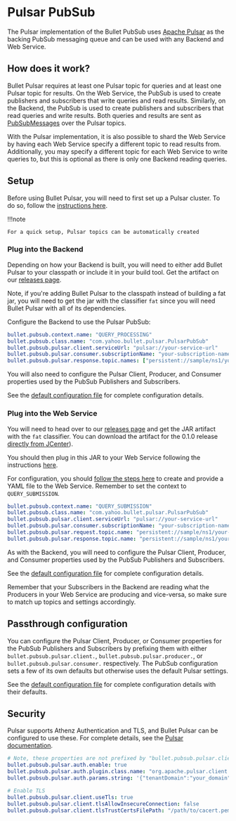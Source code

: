 # Pulsar PubSub

The Pulsar implementation of the Bullet PubSub uses [Apache Pulsar](https://pulsar.apache.org) as the backing PubSub messaging queue and can be used with any Backend and Web Service.

## How does it work?

Bullet Pulsar requires at least one Pulsar topic for queries and at least one Pulsar topic for results. On the Web Service, the PubSub is used to create publishers and subscribers that write queries and read results. Similarly, on the Backend, the PubSub is used to create publishers and subscribers that read queries and write results. Both queries and results are sent as [PubSubMessages](architecture.md#messages) over the Pulsar topics.

With the Pulsar implementation, it is also possible to shard the Web Service by having each Web Service specify a different topic to read results from. Additionally, you may specify a different topic for each Web Service to write queries to, but this is optional as there is only one Backend reading queries.

## Setup

Before using Bullet Pulsar, you will need to first set up a Pulsar cluster. To do so, follow the [instructions here](https://pulsar.apache.org/docs/en/standalone/).

!!!note

    For a quick setup, Pulsar topics can be automatically created

### Plug into the Backend

Depending on how your Backend is built, you will need to either add Bullet Pulsar to your classpath or include it in your build tool. Get the artifact on our [releases page](../releases.md#bullet-pulsar).

Note, if you're adding Bullet Pulsar to the classpath instead of building a fat jar, you will need to get the jar with the classifier ```fat``` since you will need Bullet Pulsar with all of its dependencies.

Configure the Backend to use the Pulsar PubSub:

```yaml
bullet.pubsub.context.name: "QUERY_PROCESSING"
bullet.pubsub.class.name: "com.yahoo.bullet.pulsar.PulsarPubSub"
bullet.pubsub.pulsar.client.serviceUrl: "pulsar://your-service-url"
bullet.pubsub.pulsar.consumer.subscriptionName: "your-subscription-name"\
bullet.pubsub.pulsar.response.topic.names: ["persistent://sample/ns1/your-query-topic"]
```

You will also need to configure the Pulsar Client, Producer, and Consumer properties used by the PubSub Publishers and Subscribers.

See the [default configuration file](https://github.com/bullet-db/bullet-pulsar/blob/master/src/main/resources/bullet_pulsar_defaults.yaml) for complete configuration details.

### Plug into the Web Service

You will need to head over to our [releases page](../releases.md#bullet-pulsar) and get the JAR artifact with the ```fat``` classifier. You can download the artifact for the 0.1.0 release [directly from JCenter](https://bintray.com/yahoo/maven/bullet-pulsar/0.1.0)).

You should then plug in this JAR to your Web Service following the instructions [here](../ws/setup.md#launch).

For configuration, you should [follow the steps here](../ws/setup.md#pubsub-configuration) to create and provide a YAML file to the Web Service. Remember to set the context to ```QUERY_SUBMISSION```.

```yaml
bullet.pubsub.context.name: "QUERY_SUBMISSION"
bullet.pubsub.class.name: "com.yahoo.bullet.pulsar.PulsarPubSub"
bullet.pubsub.pulsar.client.serviceUrl: "pulsar://your-service-url"
bullet.pubsub.pulsar.consumer.subscriptionName: "your-subscription-name"
bullet.pubsub.pulsar.request.topic.name: "persistent://sample/ns1/your-query-topic"
bullet.pubsub.pulsar.response.topic.name: "persistent://sample/ns1/your-response-topic"
```

As with the Backend, you will need to configure the Pulsar Client, Producer, and Consumer properties used by the PubSub Publishers and Subscribers.

See the [default configuration file](https://github.com/bullet-db/bullet-pulsar/blob/master/src/main/resources/bullet_pulsar_defaults.yaml) for complete configuration details.

Remember that your Subscribers in the Backend are reading what the Producers in your Web Service are producing and vice-versa, so make sure to match up topics and settings accordingly.

## Passthrough configuration

You can configure the Pulsar Client, Producer, or Consumer properties for the PubSub Publishers and Subscribers by prefixing them with either `bullet.pubsub.pulsar.client.`, `bullet.pubsub.pulsar.producer.`, or `bullet.pubsub.pulsar.consumer.` respectively. The PubSub configuration sets a few of its own defaults but otherwise uses the default Pulsar settings.

See the [default configuration file](https://github.com/bullet-db/bullet-pulsar/blob/master/src/main/resources/bullet_pulsar_defaults.yaml) for complete configuration details with their defaults.

## Security

Pulsar supports Athenz Authentication and TLS, and Bullet Pulsar can be configured to use these. For complete details, see the [Pulsar documentation](http://pulsar.apache.org/docs/en/security-overview/).

```yaml
# Note, these properties are not prefixed by "bullet.pubsub.pulsar.client."
bullet.pubsub.pulsar.auth.enable: true
bullet.pubsub.pulsar.auth.plugin.class.name: "org.apache.pulsar.client.impl.auth.AuthenticationAthenz"
bullet.pubsub.pulsar.auth.params.string: '{"tenantDomain":"your_domain","tenantService":"your_app","providerDomain":"pulsar","privateKey":"file:///path/to/private.pem","keyId":"v1"}'
```

```yaml
# Enable TLS
bullet.pubsub.pulsar.client.useTls: true
bullet.pubsub.pulsar.client.tlsAllowInsecureConnection: false
bullet.pubsub.pulsar.client.tlsTrustCertsFilePath: "/path/to/cacert.pem"
```
